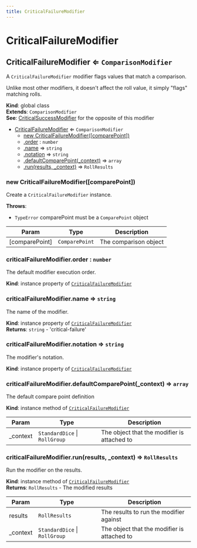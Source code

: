 ```yaml
---
title: CriticalFailureModifier
---
```


# CriticalFailureModifier

<a name="CriticalFailureModifier"></a>

## CriticalFailureModifier ⇐ <code>ComparisonModifier</code>
A `CriticalFailureModifier` modifier flags values that match a comparison.

Unlike most other modifiers, it doesn't affect the roll value, it simply "flags" matching rolls.

**Kind**: global class  
**Extends**: <code>ComparisonModifier</code>  
**See**: [CriticalSuccessModifier](CriticalSuccessModifier) for the opposite of this modifier  

* [CriticalFailureModifier](#CriticalFailureModifier) ⇐ <code>ComparisonModifier</code>
    * [new CriticalFailureModifier([comparePoint])](#new_CriticalFailureModifier_new)
    * [.order](#CriticalFailureModifier+order) : <code>number</code>
    * [.name](#CriticalFailureModifier+name) ⇒ <code>string</code>
    * [.notation](#CriticalFailureModifier+notation) ⇒ <code>string</code>
    * [.defaultComparePoint(_context)](#CriticalFailureModifier+defaultComparePoint) ⇒ <code>array</code>
    * [.run(results, _context)](#CriticalFailureModifier+run) ⇒ <code>RollResults</code>

<a name="new_CriticalFailureModifier_new"></a>

### new CriticalFailureModifier([comparePoint])
Create a `CriticalFailureModifier` instance.

**Throws**:

- <code>TypeError</code> comparePoint must be a `ComparePoint` object


| Param | Type | Description |
| --- | --- | --- |
| [comparePoint] | <code>ComparePoint</code> | The comparison object |

<a name="CriticalFailureModifier+order"></a>

### criticalFailureModifier.order : <code>number</code>
The default modifier execution order.

**Kind**: instance property of [<code>CriticalFailureModifier</code>](#CriticalFailureModifier)  
<a name="CriticalFailureModifier+name"></a>

### criticalFailureModifier.name ⇒ <code>string</code>
The name of the modifier.

**Kind**: instance property of [<code>CriticalFailureModifier</code>](#CriticalFailureModifier)  
**Returns**: <code>string</code> - 'critical-failure'  
<a name="CriticalFailureModifier+notation"></a>

### criticalFailureModifier.notation ⇒ <code>string</code>
The modifier's notation.

**Kind**: instance property of [<code>CriticalFailureModifier</code>](#CriticalFailureModifier)  
<a name="CriticalFailureModifier+defaultComparePoint"></a>

### criticalFailureModifier.defaultComparePoint(_context) ⇒ <code>array</code>
The default compare point definition

**Kind**: instance method of [<code>CriticalFailureModifier</code>](#CriticalFailureModifier)  

| Param | Type | Description |
| --- | --- | --- |
| _context | <code>StandardDice</code> \| <code>RollGroup</code> | The object that the modifier is attached to |

<a name="CriticalFailureModifier+run"></a>

### criticalFailureModifier.run(results, _context) ⇒ <code>RollResults</code>
Run the modifier on the results.

**Kind**: instance method of [<code>CriticalFailureModifier</code>](#CriticalFailureModifier)  
**Returns**: <code>RollResults</code> - The modified results  

| Param | Type | Description |
| --- | --- | --- |
| results | <code>RollResults</code> | The results to run the modifier against |
| _context | <code>StandardDice</code> \| <code>RollGroup</code> | The object that the modifier is attached to |

